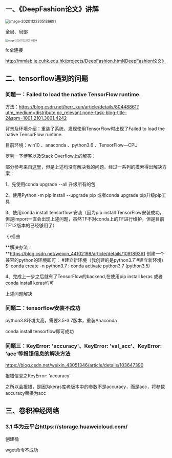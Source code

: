 ## 一、《DeepFashion论文》讲解

<img src="C:\Users\86177\AppData\Roaming\Typora\typora-user-images\image-20201122205136691.png" alt="image-20201122205136691" style="zoom: 80%;" />

全局、局部

<img src="C:\Users\86177\AppData\Roaming\Typora\typora-user-images\image-20201122210518659.png" alt="image-20201122210518659" style="zoom:50%;" />

fc全连接

http://mmlab.ie.cuhk.edu.hk/projects/DeepFashion.html《DeepFashion论文》

## 二、tensorflow遇到的问题

### 问题一：Failed to load the native TensorFlow runtime.

方法：https://blog.csdn.net/herr_kun/article/details/80448861?utm_medium=distribute.pc_relevant.none-task-blog-title-2&spm=1001.2101.3001.4242

背景及环境介绍：重装了系统，发现使用TensorFlow时出现了Failed to load the native TensorFlow runtime. 

目前环境：win10 、anaconda 、python3.6 、TensorFlow—CPU

罗列一下博客以及Stack Overflow上的解答：

部分参考来自[这里](https://blog.csdn.net/Kexiii/article/details/77990459)，但是上述均没有解决我的问题。经过一系列的摸索得出解决方案：

1、先使用conda upgrade --all 升级所有的包

2、使用Python -m pip install --upgrade pip 或者conda upgrade pip升级pip工具

3、使用conda install tensorflow 安装（因为pip install TensorFlow安装成功，但是import一直会出现上述问题，虽然TF不对conda上的TF进行维护，但是目前TF1.2版本的已经够用了）

​	 小插曲

**解决办法：**https://blog.csdn.net/weixin_44102198/article/details/109189361
创建一个兼容的python的环境即可：
\#建立新环境（我创建的是python3.7`#建立新环境)
$: conda create -n python3.7
: conda activate python3.7 (python3.5)

4、完成上一步之后就有了TensorFlow的backend,在使用pip install keras 或者conda install keras均可

上述问题解决

### 问题二：tensorflow安装不成功

python3.8环境太高，需要3.5-3.7版本，重装Anaconda

conda install tensorflow即可成功

### 问题三：KeyError: 'accuracy'、KeyError: 'val_acc'、KeyError: 'acc'等报错信息的解决方法

https://blog.csdn.net/weixin_43051346/article/details/103647390

报错信息之KeyError: ‘accuracy’

之所以会报错，是因为keras库老版本中的参数不是accuracy，而是acc，将参数accuracy替换为acc

## 三、卷积神经网络

### 3.1 华为云平台https://storage.huaweicloud.com/

创建桶

wget命令不成功